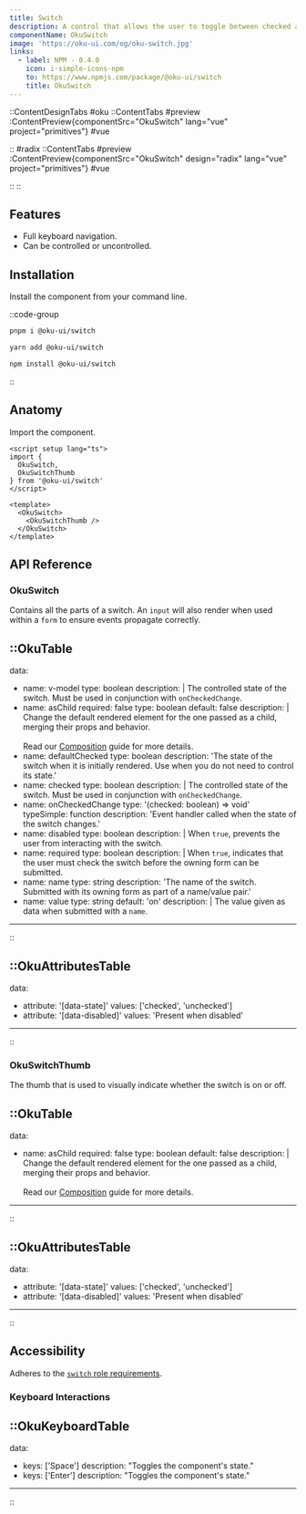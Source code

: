 ```yaml
---
title: Switch
description: A control that allows the user to toggle between checked and not checked.
componentName: OkuSwitch
image: 'https://oku-ui.com/og/oku-switch.jpg'
links:
  - label: NPM - 0.4.0
    icon: i-simple-icons-npm
    to: https://www.npmjs.com/package/@oku-ui/switch
    title: OkuSwitch
---
```


::ContentDesignTabs
#oku
::ContentTabs
#preview
:ContentPreview{componentSrc="OkuSwitch" lang="vue" project="primitives"}
#vue
<!-- Autodocs{src="/primitives/OkuSwitch/index.vue" lang="vue"} -->
::
#radix
::ContentTabs
#preview
:ContentPreview{componentSrc="OkuSwitch" design="radix" lang="vue" project="primitives"}
#vue
<!-- Autodocs{src="/primitives/OkuSwitch/radix.vue" lang="vue"} -->
::
::

## Features
- Full keyboard navigation.
- Can be controlled or uncontrolled.



## Installation

Install the component from your command line.

::code-group

```sh [pnpm]
pnpm i @oku-ui/switch
```

```bash [yarn]
yarn add @oku-ui/switch
```

```bash [npm]
npm install @oku-ui/switch
```

::

## Anatomy

Import the component.

```vue
<script setup lang="ts">
import {
  OkuSwitch,
  OkuSwitchThumb
} from '@oku-ui/switch'
</script>

<template>
  <OkuSwitch>
    <OkuSwitchThumb />
  </OkuSwitch>
</template>
```

## API Reference

### OkuSwitch

Contains all the parts of a switch. An `input` will also render when used within a `form` to ensure events propagate correctly.

::OkuTable
---
data:
  - name: v-model
    type: boolean
    description: |
      The controlled state of the switch. Must be used in conjunction with `onCheckedChange`.
  - name: asChild
    required: false
    type: boolean
    default: false
    description: |
      Change the default rendered element for the one passed as a child,
      merging their props and behavior.
      <br />
      <br />
      Read our [Composition](../guides/composition) guide for more details.
  - name: defaultChecked
    type: boolean
    description:
      'The state of the switch when it is initially rendered. Use when you do not need to control its state.'
  - name: checked
    type: boolean
    description: |
      The controlled state of the switch. Must be used in conjunction with `onCheckedChange`.
  - name: onCheckedChange
    type: '(checked: boolean) => void'
    typeSimple: function
    description: 'Event handler called when the state of the switch changes.'
  - name: disabled
    type: boolean
    description: |
      When `true`, prevents the user from interacting with the switch.
  - name: required
    type: boolean
    description: |
      When `true`, indicates that the user must check the switch
      before the owning form can be submitted.
  - name: name
    type: string
    description:
      'The name of the switch. Submitted with its owning form as part of a name/value pair.'
  - name: value
    type: string
    default: 'on'
    description: |
      The value given as data when submitted with a `name`.
---
::

::OkuAttributesTable
---
data:
  - attribute: '[data-state]'
    values: ['checked', 'unchecked']
  - attribute: '[data-disabled]'
    values: 'Present when disabled'
---
::


### OkuSwitchThumb

The thumb that is used to visually indicate whether the switch is on or off.


::OkuTable
---
data:
  - name: asChild
    required: false
    type: boolean
    default: false
    description: |
      Change the default rendered element for the one passed as a child,
      merging their props and behavior.
      <br />
      <br />
      Read our [Composition](../guides/composition) guide for more details.
---
::

::OkuAttributesTable
---
data:
  - attribute: '[data-state]'
    values: ['checked', 'unchecked']
  - attribute: '[data-disabled]'
    values: 'Present when disabled'
---
::


## Accessibility

Adheres to the [`switch` role requirements](https://www.w3.org/WAI/ARIA/apg/patterns/switch).

### Keyboard Interactions


::OkuKeyboardTable
---
data:
  - keys: ['Space']
    description: "Toggles the component's state."
  - keys: ['Enter']
    description: "Toggles the component's state."
---
::
